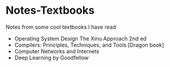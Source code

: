 # Notes-Textbooks
Notes from some cool textbooks I have read

- Operating System Design The Xinu Approach 2nd ed
- Compilers: Principles, Techniques, and Tools [Dragon book]
- Computer Networks and Internets
- Deep Learning by Goodfellow
